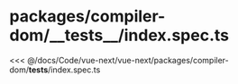 # packages/compiler-dom/\_\_tests\_\_/index.spec.ts

<<< @/docs/Code/vue-next/vue-next/packages/compiler-dom/__tests__/index.spec.ts
